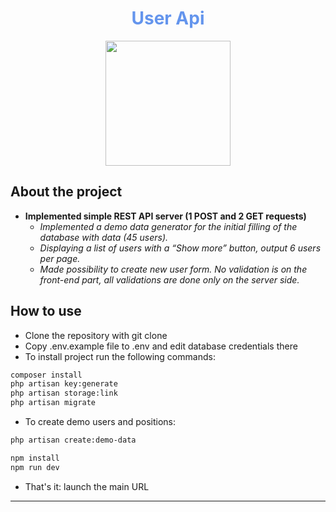 <h1 align="center" style="color:cornflowerblue;">User Api</h1>
<p align="center"><img src="https://raw.githubusercontent.com/laravel/art/master/logo-lockup/5%20SVG/2%20CMYK/1%20Full%20Color/laravel-logolockup-cmyk-red.svg" width="200"></p>

## About the project

- __Implemented simple REST API server (1 POST and 2 GET requests)__
    - _Implemented a demo data generator for the initial filling of the database with data (45
users)._
    - _Displaying a list of users with a “Show more” button, output 6 users per page._
    - _Made possibility to create new user form. No validation is on the front-end part, all validations
are done only on the server side._

## How to use

- Clone the repository with git clone
- Copy .env.example file to .env and edit database credentials there
- To install project run the following commands:
```bash
composer install
php artisan key:generate
php artisan storage:link
php artisan migrate
```
- To create demo users and positions:
```bash
php artisan create:demo-data
```

```bash
npm install
npm run dev
```

- That's it: launch the main URL

***

